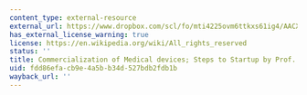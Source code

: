 ```yaml
---
content_type: external-resource
external_url: https://www.dropbox.com/scl/fo/mti4225ovm6ttkxs61ig4/AACXGYL_Y3ABMoZRV6SNaPE/Lecture%20Recordings?dl=0&preview=25-5-6+2.782%2C+HST.524+Commercialization+of+Medical+devices%3B+Steps+to+Startup+%28Spector%29+LWC.mp4&rlkey=lk9sc8zmko2ozm8m59o8qza0y&subfolder_nav_tracking=1
has_external_license_warning: true
license: https://en.wikipedia.org/wiki/All_rights_reserved
status: ''
title: Commercialization of Medical devices; Steps to Startup by Prof. Spector
uid: fdd86efa-cb9e-4a5b-b34d-527bdb2fdb1b
wayback_url: ''
---
```

